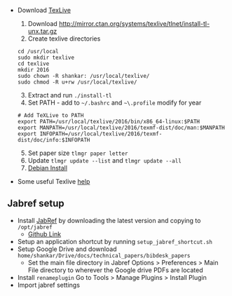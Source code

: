 * Download [TexLive](https://www.tug.org/texlive/)
    1. Download http://mirror.ctan.org/systems/texlive/tlnet/install-tl-unx.tar.gz
    2. Create texlive directories
    ~~~
    cd /usr/local
    sudo mkdir texlive
    cd texlive
    mkdir 2016
    sudo chown -R shankar: /usr/local/texlive/
    sudo chmod -R u+rw /usr/local/texlive/
    ~~~
    3. Extract and run `./install-tl`
    4. Set PATH - add to `~/.bashrc` and `~\.profile` modify for year
    ~~~
    # Add TeXLive to PATH
    export PATH=/usr/local/texlive/2016/bin/x86_64-linux:$PATH
    export MANPATH=/usr/local/texlive/2016/texmf-dist/doc/man:$MANPATH
    export INFOPATH=/usr/local/texlive/2016/texmf-dist/doc/info:$INFOPATH
    ~~~
    5. Set paper size `tlmgr paper letter`
    6. Update `tlmgr update --list` and `tlmgr update --all`
    7. [Debian Install](https://www.tug.org/texlive/debian.html)

* Some useful Texlive [help](https://tex.stackexchange.com/questions/1092/how-to-install-vanilla-texlive-on-debian-or-ubuntu)
## Jabref setup
* Install [JabRef](http://www.jabref.org/) by downloading the latest version and copying to `/opt/jabref`
    * [Github Link](https://github.com/JabRef/jabref/releases/latest)
* Setup an application shortcut by running `setup_jabref_shortcut.sh`
* Setup Google Drive and download `home/shankar/Drive/docs/technical_papers/bibdesk_papers`
    * Set the main file directory in Jabref Options > Preferences > Main File directory to wherever the Google drive PDFs are located
* Install `renameplugin` Go to Tools > Manage Plugins > Install Plugin
* Import jabref settings
